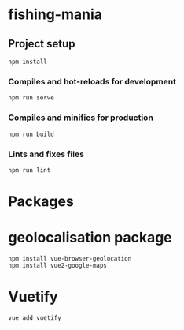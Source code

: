 # fishing-mania

## Project setup
```
npm install
```

### Compiles and hot-reloads for development
```
npm run serve
```

### Compiles and minifies for production
```
npm run build
```

### Lints and fixes files
```
npm run lint
```
# Packages 
# geolocalisation package
```
npm install vue-browser-geolocation
npm install vue2-google-maps
```

# Vuetify
```
vue add vuetify
```